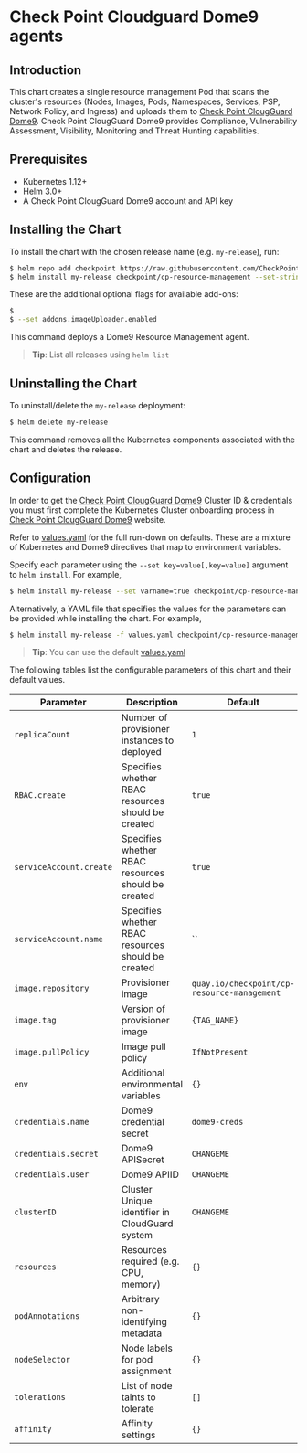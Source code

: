 #  Check Point Cloudguard Dome9 agents

## Introduction

This chart creates a single resource management Pod that scans the cluster's resources (Nodes, Images, Pods, Namespaces, Services, PSP, Network Policy, and Ingress) and uploads them to [Check Point ClougGuard Dome9](https://secure.dome9.com/).
Check Point ClougGuard Dome9 provides Compliance, Vulnerability Assessment, Visibility, Monitoring and Threat Hunting capabilities.

## Prerequisites

- Kubernetes 1.12+
- Helm 3.0+
- A Check Point ClougGuard Dome9 account and API key

## Installing the Chart

To install the chart with the chosen release name (e.g. `my-release`), run:

```bash
$ helm repo add checkpoint https://raw.githubusercontent.com/CheckPointSW/charts/master/repository/
$ helm install my-release checkpoint/cp-resource-management --set-string credentials.user=[CloudGuard Dome9 API Key] --set-string credentials.secret=[CloudGuard Dome9 API Secret] --set-string clusterID=[Dome9 Cluster ID]
```

These are the additional optional flags for available add-ons:

```bash
$ 
$ --set addons.imageUploader.enabled 
```

This command deploys a Dome9 Resource Management agent.

> **Tip**: List all releases using `helm list`

## Uninstalling the Chart

To uninstall/delete the `my-release` deployment:

```bash
$ helm delete my-release
```

This command removes all the Kubernetes components associated with the chart and deletes the release.

## Configuration

In order to get the [Check Point ClougGuard Dome9](https://secure.dome9.com/) Cluster ID & credentials you must first complete the Kubernetes Cluster onboarding process in [Check Point ClougGuard Dome9](https://secure.dome9.com/) website.

Refer to [values.yaml](values.yaml) for the full run-down on defaults. These are a mixture of Kubernetes and Dome9 directives that map to environment variables.

Specify each parameter using the `--set key=value[,key=value]` argument to `helm install`. For example,

```bash
$ helm install my-release --set varname=true checkpoint/cp-resource-management
```

Alternatively, a YAML file that specifies the values for the parameters can be provided while installing the chart. For example,

```bash
$ helm install my-release -f values.yaml checkpoint/cp-resource-management
```

> **Tip**: You can use the default [values.yaml](values.yaml)

The following tables list the configurable parameters of this chart and their default values.

| Parameter                                         | Description                                                   | Default                                                     |
| ------------------------------------------------- | ------------------------------------------------------------- | ----------------------------------------------------------- |
| `replicaCount`                                    | Number of provisioner instances to deployed                   | `1`                                                         |
| `RBAC.create`                                     | Specifies whether RBAC resources should be created            | `true`                                                      |
| `serviceAccount.create`                           | Specifies whether RBAC resources should be created            | `true`                                                      |
| `serviceAccount.name`                             | Specifies whether RBAC resources should be created            | ``                                                          |
| `image.repository`                                | Provisioner image                                             | `quay.io/checkpoint/cp-resource-management`                 |
| `image.tag`                                       | Version of provisioner image                                  | `{TAG_NAME}`                                                |
| `image.pullPolicy`                                | Image pull policy                                             | `IfNotPresent`                                              |
| `env`                                             | Additional environmental variables                            | `{}`                                                        |
| `credentials.name`                                | Dome9 credential secret                                       | `dome9-creds`                                               |
| `credentials.secret`                              | Dome9 APISecret                                               | `CHANGEME`                                                  |
| `credentials.user`                                | Dome9 APIID                                                   | `CHANGEME`                                                  |
| `clusterID`                                       | Cluster Unique identifier in CloudGuard system                | `CHANGEME`                                                  |
| `resources`                                       | Resources required (e.g. CPU, memory)                         | `{}`                                                        |
| `podAnnotations`                                  | Arbitrary non-identifying metadata                            | `{}`                                                        |
| `nodeSelector`                                    | Node labels for pod assignment                                | `{}`                                                        |
| `tolerations`                                     | List of node taints to tolerate                               | `[]`                                                        |
| `affinity`                                        | Affinity settings                                             | `{}`                                                        |
